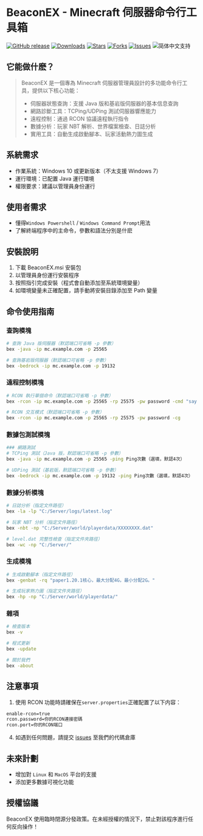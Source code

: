 # BeaconEX - Minecraft 伺服器命令行工具箱

[![GitHub release](https://img.shields.io/github/v/release/FanYaRou/BeaconEX?style=flat-square)]()
[![Downloads](https://img.shields.io/github/downloads/FanYaRou/BeaconEX/total?style=flat-square)]()
[![Stars](https://img.shields.io/github/stars/FanYaRou/BeaconEX?style=flat-square)]()
[![Forks](https://img.shields.io/github/forks/FanYaRou/BeaconEX?style=flat-square)]()
[![Issues](https://img.shields.io/github/issues/FanYaRou/BeaconEX?style=flat-square)]()
![简体中文支持](https://img.shields.io/badge/简体中文-支持-ff8c00?style=flat-square&labelColor=ff8c00&color=ffd700)

## 它能做什麽？

>BeaconEX 是一個專為 Minecraft 伺服器管理員設計的多功能命令行工具，提供以下核心功能：
>- 伺服器狀態查詢：支援 Java 版和基岩版伺服器的基本信息查詢
>- 網路診斷工具：TCPing/UDPing 測試伺服器響應能力
>- 遠程控制：通過 RCON 協議遠程執行指令
>- 數據分析：玩家 NBT 解析、世界檔案檢查、日誌分析
>- 實用工具：自動生成啟動腳本、玩家活動熱力圖生成

## 系統需求

- 作業系統：Windows 10 或更新版本（不太支援 Windows 7）
- 運行環境：已配置 Java 運行環境
- 權限要求：建議以管理員身份運行

## 使用者需求
- 懂得```Windows Powershell``` / ```Windows Command Prompt```用法
- 了解終端程序中的主命令，參數和語法分別是什麽

## 安裝說明

1. 下載 BeaconEX.msi 安裝包
2. 以管理員身份運行安裝程序
3. 按照指引完成安裝（程式會自動添加至系統環境變量）
4. 如環境變量未正確配置，請手動將安裝目錄添加至 Path 變量

## 命令使用指南
### 查詢模塊
```bash
# 查詢 Java 版伺服器（默認端口可省略 -p 參數）
bex -java -ip mc.example.com -p 25565
```
```bash
# 查詢基岩版伺服器（默認端口可省略 -p 參數）
bex -bedrock -ip mc.example.com -p 19132
```
### 遠程控制模塊
```bash
# RCON 執行單個命令（默認端口可省略 -p 參數）
bex -rcon -ip mc.example.com -p 25565 -rp 25575 -pw password -cmd "say Hello"
```
```bash
# RCON 交互模式（默認端口可省略 -p 參數）
bex -rcon -ip mc.example.com -p 25565 -rp 25575 -pw password -cg
```
### 數據包測試模塊
```bash
### 網路測試
# TCPing 測試（Java 版，默認端口可省略 -p 參數）
bex -java -ip mc.example.com -p 25565 -ping Ping次數（選填，默認4次）
```
```bash
# UDPing 測試（基岩版，默認端口可省略 -p 參數）
bex -bedrock -ip mc.example.com -p 19132 -ping Ping次數（選填，默認4次）
```
### 數據分析模塊
```bash
# 日誌分析（指定文件路徑）
bex -la -lp "C:/Server/logs/latest.log"
```
```bash
# 玩家 NBT 分析（指定文件路徑）
bex -nbt -np "C:/Server/world/playerdata/XXXXXXXX.dat"
```
```bash
# level.dat 完整性檢查（指定文件夾路徑）
bex -wc -np "C:/Server/"
```
### 生成模塊
```bash
# 生成啟動腳本（指定文件路徑）
bex -genbat -rq "paper1.20.1核心，最大分配4G，最小分配2G。"
```
```bash
# 生成玩家熱力圖（指定文件夾路徑）
bex -hp -np "C:/Server/world/playerdata/"
```
### 雜項
```bash
# 檢查版本
bex -v
```
```bash
# 程式更新
bex -update
```
```bash
# 關於我們
bex -about
```
## 注意事項

1. 使用 RCON 功能時請確保在```server.properties```正確配置了以下内容：
```bash
enable-rcon=true
rcon.password=你的RCON連接密碼
rcon.port=你的RCON端口
```
4. 如遇到任何問題，請提交 [issues](https://github.com/FanYaRou/BeaconEX/issues/new) 至我們的代碼倉庫

## 未來計劃

- 增加對 ```Linux``` 和 ```MacOS``` 平台的支援
- 添加更多數據可視化功能

## 授權協議

BeaconEX 使用臨時閉源分發政策。在未經授權的情況下，禁止對該程序進行任何反向操作！
